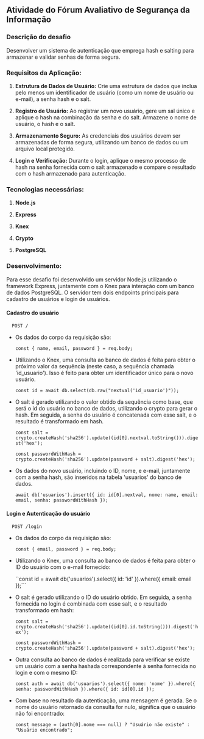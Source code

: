 ## Atividade do Fórum Avaliativo de Segurança da Informação

### Descrição do desafio

   Desenvolver um sistema de autenticação que emprega hash e salting para armazenar e validar senhas de forma segura.

### Requisitos da Aplicação: 

1. **Estrutura de Dados de Usuário:**
   Crie uma estrutura de dados que inclua pelo menos um identificador de usuário (como um nome de usuário ou e-mail), a senha hash e o salt.

2. **Registro de Usuário:**
   Ao registrar um novo usuário, gere um sal único e aplique o hash na combinação da senha e do salt. Armazene o nome de usuário, o hash e o salt.

3. **Armazenamento Seguro:**
   As credenciais dos usuários devem ser armazenadas de forma segura, utilizando um banco de dados ou um arquivo local protegido.

4. **Login e Verificação:**
   Durante o login, aplique o mesmo processo de hash na senha fornecida com o salt armazenado e compare o resultado com o hash armazenado para autenticação.

### Tecnologias necessárias:

1. **Node.js**

2. **Express**
   
3. **Knex**
   
4. **Crypto**

5. **PostgreSQL**

### Desenvolvimento:

Para esse desafio foi desenvolvido um servidor Node.js utilizando o framework Express, juntamente com o Knex para interação com um banco de dados PostgreSQL. O servidor tem dois endpoints principais para cadastro de usuários e login de usuários.

#### Cadastro do usuário

```http
  POST /
```

- Os dados do corpo da requisição são:

   ```const { name, email, password } = req.body;```


- Utilizando o Knex, uma consulta ao banco de dados é feita para obter o próximo valor da sequência (neste caso, a sequência chamada 'id_usuario'). Isso é feito para obter um identificador único para o novo usuário.

   ```const id = await db.select(db.raw("nextval('id_usuario')"));```

- O salt é gerado utilizando o valor obtido da sequência como base, que será o id do usuário no banco de dados, utilizando o crypto para gerar o hash. Em seguida, a senha do usuário é concatenada com esse salt, e o resultado é transformado em hash. 

   ```const salt = crypto.createHash('sha256').update((id[0].nextval.toString())).digest('hex');```

   ```const passwordWithHash = crypto.createHash('sha256').update(password + salt).digest('hex');```

- Os dados do novo usuário, incluindo o ID, nome, e e-mail, juntamente com a senha hash, são inseridos na tabela 'usuarios' do banco de dados.

   ```await db('usuarios').insert({ id: id[0].nextval, nome: name, email: email, senha: passwordWithHash });```





#### Login e Autenticação do usuário

```http
  POST /login
```

- Os dados do corpo da requisição são:

   ```const { email, password } = req.body;```

- Utilizando o Knex, uma consulta ao banco de dados é feita para obter o ID do usuário com o e-mail fornecido:

   ``const id = await db('usuarios').select({ id: 'id' }).where({ email: email });```

- O salt é gerado utilizando o ID do usuário obtido. Em seguida, a senha fornecida no login é combinada com esse salt, e o resultado transformado em hash:

   ```const salt = crypto.createHash('sha256').update((id[0].id.toString())).digest('hex');```

   ```const passwordWithHash = crypto.createHash('sha256').update(password + salt).digest('hex');```

- Outra consulta ao banco de dados é realizada para verificar se existe um usuário com a senha hashada correspondente à senha fornecida no login e com o mesmo ID:

   ```const auth = await db('usuarios').select({ nome: 'nome' }).where({ senha: passwordWithHash }).where({ id: id[0].id });```

- Com base no resultado da autenticação, uma mensagem é gerada. Se o nome do usuário retornado da consulta for nulo, significa que o usuário não foi encontrado:

   ```const message = (auth[0].nome === null) ? "Usuário não existe" : "Usuário encontrado";```



   
